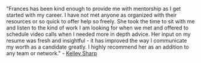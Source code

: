 "Frances has been kind enough to provide me with mentorship as I get started with my career. I have not met anyone as organized with their resources or so quick to offer help so freely. She took the time to sit with me and listen to the kind of work I am looking for when we met and offered to schedule video calls when I needed more in depth advice. Her input on my resume was fresh and insightful - it has improved the way I communicate my worth as a candidate greatly. I highly recommend her as an addition to any team or network." - [Kelley Sharp](https://www.linkedin.com/in/kelley-sharp/)
